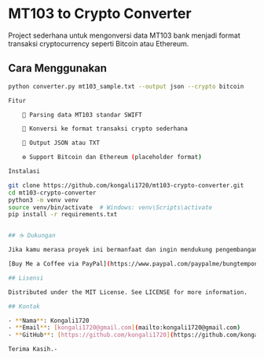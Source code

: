 # MT103 to Crypto Converter

Project sederhana untuk mengonversi data MT103 bank menjadi format transaksi cryptocurrency seperti Bitcoin atau Ethereum.

## Cara Menggunakan

```bash
python converter.py mt103_sample.txt --output json --crypto bitcoin

Fitur

    🔄 Parsing data MT103 standar SWIFT

    🔐 Konversi ke format transaksi crypto sederhana

    📄 Output JSON atau TXT

    ⚙️ Support Bitcoin dan Ethereum (placeholder format)

Instalasi

git clone https://github.com/kongali1720/mt103-crypto-converter.git
cd mt103-crypto-converter
python3 -m venv venv
source venv/bin/activate  # Windows: venv\Scripts\activate
pip install -r requirements.txt


## ☕ Dukungan

Jika kamu merasa proyek ini bermanfaat dan ingin mendukung pengembangan lebih lanjut, kamu bisa mentransfer sedikit dukungan melalui PayPal:

[Buy Me a Coffee via PayPal](https://www.paypal.com/paypalme/bungtempong99)

## Lisensi

Distributed under the MIT License. See LICENSE for more information.

## Kontak

- **Nama**: Kongali1720  
- **Email**: [kongali1720@gmail.com](mailto:kongali1720@gmail.com)  
- **GitHub**: [https://github.com/kongali1720](https://github.com/kongali1720)

Terima Kasih.-
